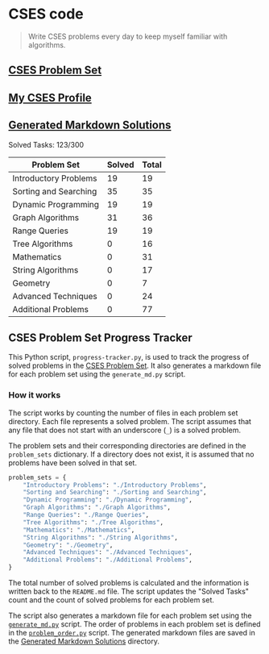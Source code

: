 # CSES code

> Write CSES problems every day to keep myself familiar with algorithms.

## [CSES Problem Set](https://cses.fi/problemset/list/)

## [My CSES Profile](https://cses.fi/user/203349)

## [Generated Markdown Solutions](./Markdown_Solutions)

Solved Tasks: 123/300

| Problem Set | Solved | Total |
| ------- | ------ | ----- |
|Introductory Problems| 19 | 19 |
|Sorting and Searching| 35 | 35 |
|Dynamic Programming| 19 | 19 |
|Graph Algorithms| 31 | 36 |
|Range Queries| 19 | 19 |
|Tree Algorithms| 0 | 16 |
|Mathematics| 0 | 31 |
|String Algorithms| 0 | 17 |
|Geometry| 0 | 7 |
|Advanced Techniques| 0 | 24 |
|Additional Problems| 0 | 77 |

## CSES Problem Set Progress Tracker

This Python script, `progress-tracker.py`, is used to track the progress of solved problems in the [CSES Problem Set](https://cses.fi/problemset/). It also generates a markdown file for each problem set using the `generate_md.py` script.

### How it works

The script works by counting the number of files in each problem set directory. Each file represents a solved problem. The script assumes that any file that does not start with an underscore (`_`) is a solved problem.

The problem sets and their corresponding directories are defined in the `problem_sets` dictionary. If a directory does not exist, it is assumed that no problems have been solved in that set.

``` python
problem_sets = {
    "Introductory Problems": "./Introductory Problems",
    "Sorting and Searching": "./Sorting and Searching",
    "Dynamic Programming": "./Dynamic Programming",
    "Graph Algorithms": "./Graph Algorithms",
    "Range Queries": "./Range Queries",
    "Tree Algorithms": "./Tree Algorithms",
    "Mathematics": "./Mathematics",
    "String Algorithms": "./String Algorithms",
    "Geometry": "./Geometry",
    "Advanced Techniques": "./Advanced Techniques",
    "Additional Problems": "./Additional Problems",
}
```

The total number of solved problems is calculated and the information is written back to the `README.md` file. The script updates the "Solved Tasks" count and the count of solved problems for each problem set.

The script also generates a markdown file for each problem set using the [`generate_md.py`](./generate_md.py) script. The order of problems in each problem set is defined in the [`problem_order.py`](./problem_order.py) script. The generated markdown files are saved in the [Generated Markdown Solutions](./Markdown_Solutions/) directory.
